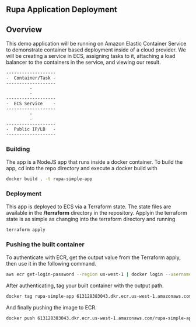 ## Rupa Application Deployment

## Overview
This demo application will be running on Amazon Elastic Container Service to demonstrate container based deployment inside of a cloud provider. We will be creating a service in ECS, assigning tasks to it, attaching a load balancer to the containers in the service, and viewing our result.

```
-------------------
-  Container/Task -
-------------------
         -
         -
-------------------
-  ECS Service    -
-------------------
         -
         -
-------------------
-  Public IP/LB   -
-------------------
```


### Building
The app is a NodeJS app that runs inside a docker container. To build the app, cd into the repo directory and execute a docker build with
```bash
docker build . -t rupa-simple-app
```

### Deployment
This app is deployed to ECS via a Terraform state. The state files are available in the **/terraform** directory in the repository. Applyin the terraform state is as simple as changing into the terraform directory and running
```bash
terraform apply
```

### Pushing the built container
To authenticate with ECR, get the output value from the Terraform apply, then use it in the following command.
```bash
aws ecr get-login-password --region us-west-1 | docker login --username AWS --password-stdin 613128383043.dkr.ecr.us-west-1.amazonaws.com
```
After authenticating, tag your built container with the output path.
```bash
docker tag rupa-simple-app 613128383043.dkr.ecr.us-west-1.amazonaws.com
```
And finally pushing the image to ECR.
```bash
docker push 613128383043.dkr.ecr.us-west-1.amazonaws.com/rupa-simple-app:latest
```
